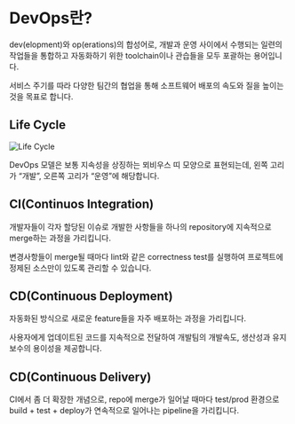 # DevOps란?

dev(elopment)와 op(erations)의 합성어로, 개발과 운영 사이에서 수행되는 일련의 작업들을 통합하고 자동화하기 위한 toolchain이나 관습들을 모두 포괄하는 용어입니다.

서비스 주기를 따라 다양한 팀간의 협업을 통해 소프트웨어 배포의 속도와 질을 높이는 것을 목표로 합니다.

## Life Cycle

<Image src="../_images/life_cycle.png" alt="Life Cycle" />

DevOps 모델은 보통 지속성을 상징하는 뫼비우스 띠 모양으로 표현되는데, 왼쪽 고리가 “개발”, 오른쪽 고리가 “운영”에 해당합니다.

## CI(Continuos Integration)

개발자들이 각자 할당된 이슈로 개발한 사항들을 하나의 repository에 지속적으로 merge하는 과정을 가리킵니다.

변경사항들이 merge될 때마다 lint와 같은 correctness test를 실행하여 프로젝트에 정제된 소스만이 있도록 관리할 수 있습니다.

## CD(Continuous Deployment)

자동화된 방식으로 새로운 feature들을 자주 배포하는 과정을 가리킵니다.

사용자에게 업데이트된 코드를 지속적으로 전달하여 개발팀의 개발속도, 생산성과 유지보수의 용이성을 제공합니다.

## CD(Continuous Delivery)

CI에서 좀 더 확장한 개념으로, repo에 merge가 일어날 때마다 test/prod 환경으로 build + test + deploy가 연속적으로 일어나는 pipeline을 가리킵니다.
